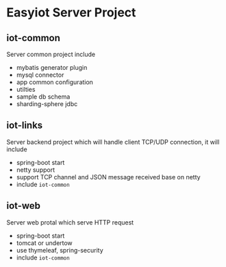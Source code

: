 # Easyiot Server Project

## iot-common

Server common project include 
* mybatis generator plugin
* mysql connector
* app common configuration
* utilties
* sample db schema
* sharding-sphere jdbc

## iot-links

Server backend project which will handle client TCP/UDP connection, it will include
* spring-boot start
* netty support
* support TCP channel and JSON message received base on netty
* include `iot-common`

## iot-web

Server web protal which serve HTTP request
* spring-boot start
* tomcat or undertow
* use thymeleaf, spring-security
* include `iot-common`